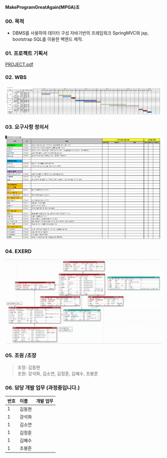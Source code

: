 #### MakeProgramGreatAgain(MPGA)조

### 00. 목적
+ DBMS를 사용하여 데이터 구성 자바기반의 프레임워크 SpringMVC와 jsp, bootstrap SQL를 이용한 벡엔드 제작.  


### 01. 프로젝트 기획서  
[PROJECT.pdf](https://github.com/hykim-king/MPGA/blob/main/PROJECT.pdf "PROJECT.pdf")  

### 02. WBS
![WBS](https://github.com/hykim-king/MPGA/blob/main/WBS.png "WBS")  

### 03. 요구사항 정의서
![WANT](https://github.com/hykim-king/MPGA/blob/main/WANT.png "WANT")  

### 04. EXERD
![EXERD](https://github.com/hykim-king/MPGA/blob/main/EXERD.png "EXERD")  


### 05. 조원 /조장
> 조장: 김동현  
> 조원: 강석화, 김소연, 김정훈, 김혜수, 조봉준
 
### 06. 담당 개발 업무 (과정중입니다.)
|번호|이름|개발 업무
|:-----|:-----|:-----|
|1     |김동현 |      |
|1     |강석화 |      |
|1     |김소연 |      |
|1     |김정훈 |      |
|1     |김혜수 |      |
|1     |조봉준 |      |

